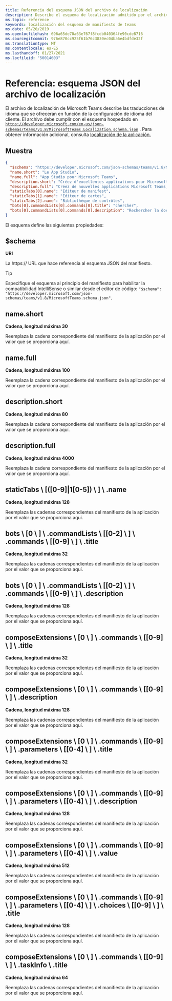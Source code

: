 ```yaml
---
title: Referencia del esquema JSON del archivo de localización
description: Describe el esquema de localización admitido por el archivo de localización para Microsoft Teams
ms.topic: reference
keywords: localización del esquema de manifiesto de teams
ms.date: 05/20/2019
ms.openlocfilehash: 696a65de70a63e767f8fcdb040364fe90cde8716
ms.sourcegitcommit: 976e870cc925f61b76c3830ec04ba6e4bdfde32f
ms.translationtype: MT
ms.contentlocale: es-ES
ms.lasthandoff: 01/27/2021
ms.locfileid: "50014603"
---
```

# <a name="reference-localization-file-json-schema"></a>Referencia: esquema JSON del archivo de localización

El archivo de localización de Microsoft Teams describe las traducciones de idioma que se ofrecerán en función de la configuración de idioma del cliente. El archivo debe cumplir con el esquema hospedado en [`https://developer.microsoft.com/en-us/json-schemas/teams/v1.8/MicrosoftTeams.Localization.schema.json`](https://developer.microsoft.com/en-us/json-schemas/teams/v1.8/MicrosoftTeams.Localization.schema.json) . Para obtener información adicional, consulta [localización de la aplicación.](~/concepts/build-and-test/apps-localization.md)

## <a name="sample"></a>Muestra

```json
{
  "$schema": "https://developer.microsoft.com/json-schemas/teams/v1.8/MicrosoftTeams.schema.json",
  "name.short": "Le App Studio",
  "name.full": "App Studio pour Microsoft Teams",
  "description.short": "Créez d'excellentes applications pour Microsoft Teams avec App Studio.",
  "description.full": "Créez de nouvelles applications Microsoft Teams, concevez et prévisualisez des cartes bot, et explorez la documentation avec App Studio.",
  "staticTabs[0].name": "Editeur de manifest",
  "staticTabs[1].name": "Editeur de cartes",
  "staticTabs[2].name": "Bibliothèque de contrôles",
  "bots[0].commandLists[0].commands[0].title": "chercher",
  "bots[0].commandLists[0].commands[0].description": "Rechercher la documentation Teams pertinente"
}
```

El esquema define las siguientes propiedades:

## <a name="schema"></a>$schema

**URI**

La https:// URL que hace referencia al esquema JSON del manifiesto.

> [!TIP]
> Especifique el esquema al principio del manifiesto para habilitar la compatibilidad IntelliSense o similar desde el editor de código: `"$schema": "https://developer.microsoft.com/json-schemas/teams/v1.8/MicrosoftTeams.schema.json",`

## <a name="nameshort"></a>name.short

**Cadena, longitud máxima 30**

Reemplaza la cadena correspondiente del manifiesto de la aplicación por el valor que se proporciona aquí.

## <a name="namefull"></a>name.full

**Cadena, longitud máxima 100**

Reemplaza la cadena correspondiente del manifiesto de la aplicación por el valor que se proporciona aquí.

## <a name="descriptionshort"></a>description.short

**Cadena, longitud máxima 80**

Reemplaza la cadena correspondiente del manifiesto de la aplicación por el valor que se proporciona aquí.

## <a name="descriptionfull"></a>description.full

**Cadena, longitud máxima 4000**

Reemplaza la cadena correspondiente del manifiesto de la aplicación por el valor que se proporciona aquí.

## <a name="statictabs0-910-5name"></a>staticTabs \\ [([0-9]|1[0-5]) \\ ] \\ .name

**Cadena, longitud máxima 128**

Reemplaza las cadenas correspondientes del manifiesto de la aplicación por el valor que se proporciona aquí.

## <a name="bots0commandlists0-2commands0-9title"></a>bots \\ [0 \\ ] \\ .commandLists \\ [[0-2] \\ ] \\ .commands \\ [[0-9] \\ ] \\ .title

**Cadena, longitud máxima 32**

Reemplaza las cadenas correspondientes del manifiesto de la aplicación por el valor que se proporciona aquí.

## <a name="bots0commandlists0-2commands0-9description"></a>bots \\ [0 \\ ] \\ .commandLists \\ [[0-2] \\ ] \\ .commands \\ [[0-9] \\ ] \\ .description

**Cadena, longitud máxima 128**

Reemplaza las cadenas correspondientes del manifiesto de la aplicación por el valor que se proporciona aquí.

## <a name="composeextensions0commands0-9title"></a>composeExtensions \\ [0 \\ ] \\ .commands \\ [[0-9] \\ ] \\ .title

**Cadena, longitud máxima 32**

Reemplaza las cadenas correspondientes del manifiesto de la aplicación por el valor que se proporciona aquí.

## <a name="composeextensions0commands0-9description"></a>composeExtensions \\ [0 \\ ] \\ .commands \\ [[0-9] \\ ] \\ .description

**Cadena, longitud máxima 128**

Reemplaza las cadenas correspondientes del manifiesto de la aplicación por el valor que se proporciona aquí.

## <a name="composeextensions0commands0-9parameters0-4title"></a>composeExtensions \\ [0 \\ ] \\ .commands \\ [[0-9] \\ ] \\ .parameters \\ [[0-4] \\ ] \\ .title

**Cadena, longitud máxima 32**

Reemplaza las cadenas correspondientes del manifiesto de la aplicación por el valor que se proporciona aquí.

## <a name="composeextensions0commands0-9parameters0-4description"></a>composeExtensions \\ [0 \\ ] \\ .commands \\ [[0-9] \\ ] \\ .parameters \\ [[0-4] \\ ] \\ .description

**Cadena, longitud máxima 128**

Reemplaza las cadenas correspondientes del manifiesto de la aplicación por el valor que se proporciona aquí.

## <a name="composeextensions0commands0-9parameters0-4value"></a>composeExtensions \\ [0 \\ ] \\ .commands \\ [[0-9] \\ ] \\ .parameters \\ [[0-4] \\ ] \\ .value

**Cadena, longitud máxima 512**

Reemplaza las cadenas correspondientes del manifiesto de la aplicación por el valor que se proporciona aquí.

## <a name="composeextensions0commands0-9parameters0-4choices0-9title"></a>composeExtensions \\ [0 \\ ] \\ .commands \\ [[0-9] \\ ] \\ .parameters \\ [[0-4] \\ ] \\ .choices \\ [[0-9] \\ ] \\ .title

**Cadena, longitud máxima 128**

Reemplaza las cadenas correspondientes del manifiesto de la aplicación por el valor que se proporciona aquí.

## <a name="composeextensions0commands0-9taskinfotitle"></a>composeExtensions \\ [0 \\ ] \\ .commands \\ [[0-9] \\ ] \\ .taskInfo \\ .title

**Cadena, longitud máxima 64**

Reemplaza las cadenas correspondientes del manifiesto de la aplicación por el valor que se proporciona aquí.
